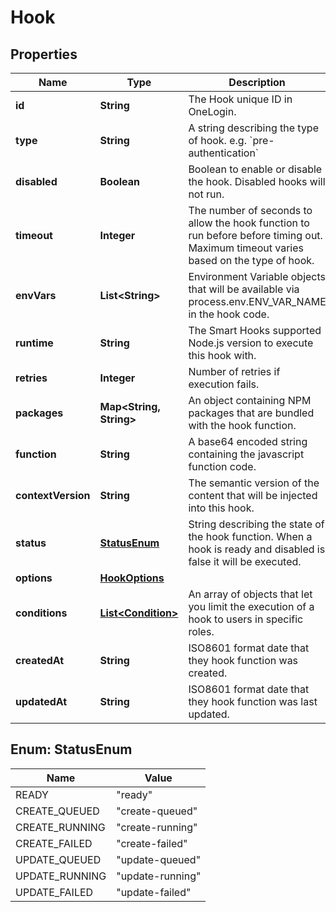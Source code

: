 

# Hook


## Properties

| Name | Type | Description | Notes |
|------------ | ------------- | ------------- | -------------|
|**id** | **String** | The Hook unique ID in OneLogin. |  [optional] |
|**type** | **String** | A string describing the type of hook. e.g. &#x60;pre-authentication&#x60; |  |
|**disabled** | **Boolean** | Boolean to enable or disable the hook. Disabled hooks will not run. |  |
|**timeout** | **Integer** | The number of seconds to allow the hook function to run before before timing out. Maximum timeout varies based on the type of hook. |  |
|**envVars** | **List&lt;String&gt;** | Environment Variable objects that will be available via process.env.ENV_VAR_NAME in the hook code. |  |
|**runtime** | **String** | The Smart Hooks supported Node.js version to execute this hook with. |  |
|**retries** | **Integer** | Number of retries if execution fails. |  |
|**packages** | **Map&lt;String, String&gt;** | An object containing NPM packages that are bundled with the hook function. |  |
|**function** | **String** | A base64 encoded string containing the javascript function code. |  |
|**contextVersion** | **String** | The semantic version of the content that will be injected into this hook. |  [optional] |
|**status** | [**StatusEnum**](#StatusEnum) | String describing the state of the hook function. When a hook is ready and disabled is false it will be executed. |  [optional] |
|**options** | [**HookOptions**](HookOptions.md) |  |  [optional] |
|**conditions** | [**List&lt;Condition&gt;**](Condition.md) | An array of objects that let you limit the execution of a hook to users in specific roles. |  [optional] |
|**createdAt** | **String** | ISO8601 format date that they hook function was created. |  [optional] |
|**updatedAt** | **String** | ISO8601 format date that they hook function was last updated. |  [optional] |



## Enum: StatusEnum

| Name | Value |
|---- | -----|
| READY | &quot;ready&quot; |
| CREATE_QUEUED | &quot;create-queued&quot; |
| CREATE_RUNNING | &quot;create-running&quot; |
| CREATE_FAILED | &quot;create-failed&quot; |
| UPDATE_QUEUED | &quot;update-queued&quot; |
| UPDATE_RUNNING | &quot;update-running&quot; |
| UPDATE_FAILED | &quot;update-failed&quot; |



